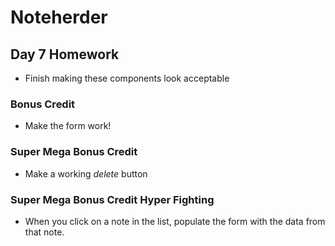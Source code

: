 # Noteherder

## Day 7 Homework
* Finish making these components look acceptable

### Bonus Credit
* Make the form work!

### Super Mega Bonus Credit
* Make a working _delete_ button 
<!-- onclick -->
### Super Mega Bonus Credit Hyper Fighting
* When you click on a note in the list, populate the form with the data from that note.